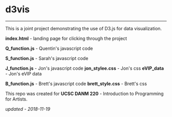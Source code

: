 # d3vis

* * *

This is a joint project demonstrating the use of D3.js for data visualization.

**index.html** - landing page for clicking through the project

**Q_function.js** - Quentin's javascript code

**S_function.js** - Sarah's javascript code

**J_function.js** - Jon's javascript code
**jon_stylee.css** - Jon's css
**eVIP_data** - Jon's eVIP data

**B_function.js** - Brett's javascript code
**brett_style.css** - Brett's css

This repo was created for **UCSC DANM 220** - Introduction to Programming for Artists.

_updated - 2018-11-19_
